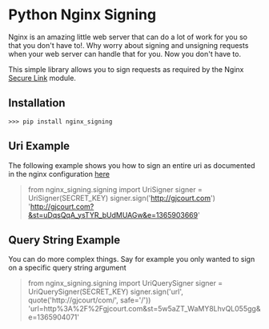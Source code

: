 Python Nginx Signing
====================

Nginx is an amazing little web server that can do a lot of work for you so that you don't have to!. Why worry about signing and unsigning
requests when your web server can handle that for you. Now you don't have to.

This simple library allows you to sign requests as required by the Nginx [Secure Link](http://wiki.nginx.org/HttpSecureLinkModule) module.



Installation
------------

`>>> pip install nginx_signing`

Uri Example
-----------

The following example shows you how to sign an entire uri as documented in the nginx configuration [here](http://wiki.nginx.org/HttpSecureLinkModule#Example_usage:)

> from nginx_signing.signing import UriSigner
> signer = UriSigner(SECRET_KEY)
> signer.sign('http://gjcourt.com')
> 'http://gjcourt.com?&st=uDqsQqA_ysTYR_bUdMUAGw&e=1365903669'


Query String Example
--------------------

You can do more complex things. Say for example you only wanted to sign on a specific query string argument

> from nginx_signing.signing import UriQuerySigner
> signer = UriQuerySigner(SECRET_KEY)
> signer.sign('url', quote('http://gjcourt/com/', safe='/'))
> 'url=http%3A%2F%2Fgjcourt.com&st=5w5aZT_WaMY8LhvQL055gg&e=1365904071'


